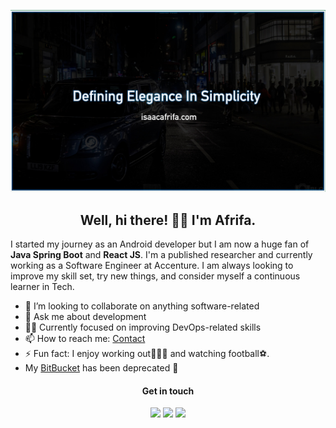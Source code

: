 ![Isaac Afrifa](./banner.jpeg)

<h2 align="center">Well, hi there! 👋🏾 I'm Afrifa. </h2>


I started my journey as an Android developer but I am now a huge fan of **Java Spring Boot** and **React JS**. I'm a published researcher and currently working as a Software Engineer at Accenture. I am always looking to improve my skill set, try new things, and consider myself a continuous learner in Tech.


- 👯 I’m looking to collaborate on anything software-related 
- 💬 Ask me about development
- 🧘🏾 Currently focused on improving DevOps-related skills
- 📫 How to reach me: [Contact](https://www.isaacafrifa.com/contact) 
- ⚡ Fun fact: I enjoy working out🏋🏽‍♂️ and watching football⚽️.
-  My [BitBucket](https://bitbucket.org/mrblo) has been deprecated 🫣


<h4 align="center">Get in touch</h4>

<p align="center">
<a target="_blank" href="https://www.linkedin.com/in/isaacafrifa"><img src="https://img.shields.io/badge/-LinkedIn-0e76a8?style=for-the-badge&logo=LinkedIn"></a>
<a target="_blank" href="https://www.isaacafrifa.com/"><img src="https://img.shields.io/badge/-Portfolio-088F8F?style=for-the-badge&logo=Opsgenie"></a>
<a target="_blank" href="https://bitbucket.org/mrblo"><img src="https://img.shields.io/badge/-Bitbucket-145DA0?style=for-the-badge&logo=Bitbucket"></a>
</p>
